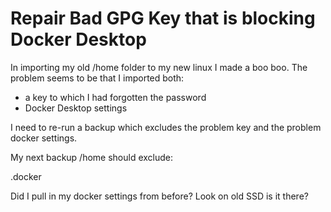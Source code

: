 # Repair Bad GPG Key that is blocking Docker Desktop

In importing my old /home folder to my new linux I made a boo boo.
The problem seems to be that I imported both:
- a key to which I had forgotten the password
- Docker Desktop settings

I need to re-run a backup which excludes the problem key and the problem docker settings.

My next backup /home should exclude:

.docker


Did I pull in my docker settings from before?
Look on old SSD is it there?
